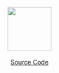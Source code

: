 <p align="center">
  <a href="https://github.com/sinde-ng/DASPRO-Java/tree/master/src">
    <img src="https://cdn.icon-icons.com/icons2/2415/PNG/512/java_original_logo_icon_146458.png" width="100px" height="100">
    <br><br>
    </h2>Source Code</h2>
  </a>
</p>

